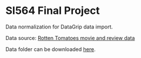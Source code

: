 # SI564 Final Project
Data normalization for DataGrip data import.

Data source: [Rotten Tomatoes movie and review data](https://www.kaggle.com/datasets/andrezaza/clapper-massive-rotten-tomatoes-movies-and-reviews)

Data folder can be downloaded [here](https://drive.google.com/drive/folders/1r0zkML52sLWKPYeT2D7tU06IPZPPxSOH?usp=share_link).
